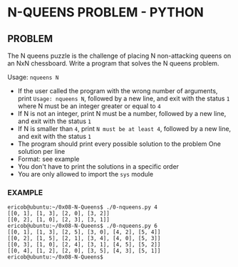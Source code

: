 # N-QUEENS PROBLEM - PYTHON

## PROBLEM
The N queens puzzle is the challenge of placing N non-attacking queens on an NxN chessboard. Write a program that solves the N queens problem.

Usage: `nqueens N`
- If the user called the program with the wrong number of arguments, print `Usage: nqueens N`,
followed by a new line, and exit with the status `1`
where N must be an integer greater or equal to `4`
- If N is not an integer, print N must be a number, followed by a new line, and exit with the status `1`
- If N is smaller than `4`, print `N must be at least 4`, followed by a new line, and exit with the status `1`
- The program should print every possible solution to the problem
One solution per line
- Format: see example
- You don't have to print the solutions in a specific order
- You are only allowed to import the `sys` module

### EXAMPLE
```
ericob@ubuntu:~/0x08-N-Queens$ ./0-nqueens.py 4
[[0, 1], [1, 3], [2, 0], [3, 2]]
[[0, 2], [1, 0], [2, 3], [3, 1]]
ericob@ubuntu:~/0x08-N-Queens$ ./0-nqueens.py 6
[[0, 1], [1, 3], [2, 5], [3, 0], [4, 2], [5, 4]]
[[0, 2], [1, 5], [2, 1], [3, 4], [4, 0], [5, 3]]
[[0, 3], [1, 0], [2, 4], [3, 1], [4, 5], [5, 2]]
[[0, 4], [1, 2], [2, 0], [3, 5], [4, 3], [5, 1]]
ericob@ubuntu:~/0x08-N-Queens$ 
```
